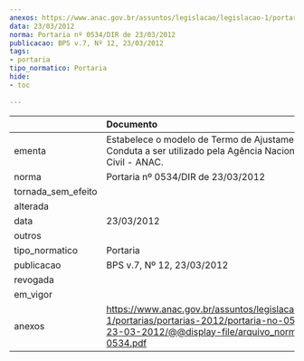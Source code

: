 ```yaml
---
anexos: https://www.anac.gov.br/assuntos/legislacao/legislacao-1/portarias/portarias-2012/portaria-no-0534-dir-de-23-03-2012/@@display-file/arquivo_norma/PA2012-0534.pdf
data: 23/03/2012
norma: Portaria nº 0534/DIR de 23/03/2012
publicacao: BPS v.7, Nº 12, 23/03/2012
tags:
- portaria
tipo_normatico: Portaria
hide: 
- toc 
 
---
```


|                    | Documento                                                                                                                                                         |
|:-------------------|:------------------------------------------------------------------------------------------------------------------------------------------------------------------|
| ementa             | Estabelece o modelo de Termo de Ajustamento de Conduta a ser utilizado pela Agência Nacional de Aviação Civil - ANAC.                                             |
| norma              | Portaria nº 0534/DIR de 23/03/2012                                                                                                                                |
| tornada_sem_efeito |                                                                                                                                                                   |
| alterada           |                                                                                                                                                                   |
| data               | 23/03/2012                                                                                                                                                        |
| outros             |                                                                                                                                                                   |
| tipo_normatico     | Portaria                                                                                                                                                          |
| publicacao         | BPS v.7, Nº 12, 23/03/2012                                                                                                                                        |
| revogada           |                                                                                                                                                                   |
| em_vigor           |                                                                                                                                                                   |
| anexos             | https://www.anac.gov.br/assuntos/legislacao/legislacao-1/portarias/portarias-2012/portaria-no-0534-dir-de-23-03-2012/@@display-file/arquivo_norma/PA2012-0534.pdf |